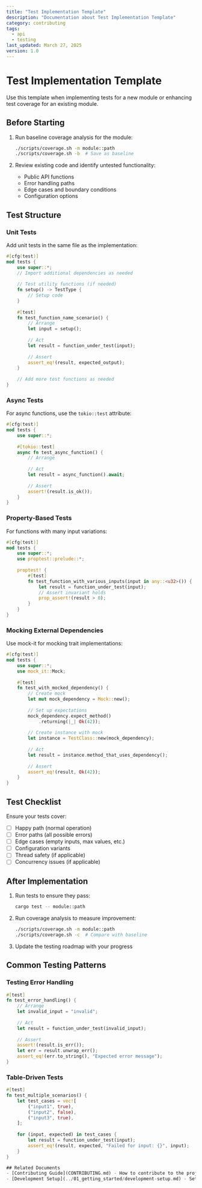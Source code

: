 ```yaml
---
title: "Test Implementation Template"
description: "Documentation about Test Implementation Template"
category: contributing
tags:
  - api
  - testing
last_updated: March 27, 2025
version: 1.0
---
```

# Test Implementation Template

Use this template when implementing tests for a new module or enhancing test coverage for an existing module.

## Before Starting
1. Run baseline coverage analysis for the module:
   ```bash
   ./scripts/coverage.sh -m module::path
   ./scripts/coverage.sh -b  # Save as baseline
   ```

2. Review existing code and identify untested functionality:
   - Public API functions
   - Error handling paths
   - Edge cases and boundary conditions
   - Configuration options

## Test Structure

### Unit Tests
Add unit tests in the same file as the implementation:

```rust
#[cfg(test)]
mod tests {
    use super::*;
    // Import additional dependencies as needed
    
    // Test utility functions (if needed)
    fn setup() -> TestType {
        // Setup code
    }
    
    #[test]
    fn test_function_name_scenario() {
        // Arrange
        let input = setup();
        
        // Act
        let result = function_under_test(input);
        
        // Assert
        assert_eq!(result, expected_output);
    }
    
    // Add more test functions as needed
}
```

### Async Tests
For async functions, use the `tokio::test` attribute:

```rust
#[cfg(test)]
mod tests {
    use super::*;
    
    #[tokio::test]
    async fn test_async_function() {
        // Arrange
        
        // Act
        let result = async_function().await;
        
        // Assert
        assert!(result.is_ok());
    }
}
```

### Property-Based Tests
For functions with many input variations:

```rust
#[cfg(test)]
mod tests {
    use super::*;
    use proptest::prelude::*;
    
    proptest! {
        #[test]
        fn test_function_with_various_inputs(input in any::<u32>()) {
            let result = function_under_test(input);
            // Assert invariant holds
            prop_assert!(result > 0);
        }
    }
}
```

### Mocking External Dependencies
Use mock-it for mocking trait implementations:

```rust
#[cfg(test)]
mod tests {
    use super::*;
    use mock_it::Mock;
    
    #[test]
    fn test_with_mocked_dependency() {
        // Create mock
        let mut mock_dependency = Mock::new();
        
        // Set up expectations
        mock_dependency.expect_method()
            .returning(|_| Ok(42));
        
        // Create instance with mock
        let instance = TestClass::new(mock_dependency);
        
        // Act
        let result = instance.method_that_uses_dependency();
        
        // Assert
        assert_eq!(result, Ok(42));
    }
}
```

## Test Checklist
Ensure your tests cover:

- [ ] Happy path (normal operation)
- [ ] Error paths (all possible errors)
- [ ] Edge cases (empty inputs, max values, etc.)
- [ ] Configuration variants
- [ ] Thread safety (if applicable)
- [ ] Concurrency issues (if applicable)

## After Implementation
1. Run tests to ensure they pass:
   ```bash
   cargo test -- module::path
   ```

2. Run coverage analysis to measure improvement:
   ```bash
   ./scripts/coverage.sh -m module::path
   ./scripts/coverage.sh -c  # Compare with baseline
   ```

3. Update the testing roadmap with your progress

## Common Testing Patterns

### Testing Error Handling
```rust
#[test]
fn test_error_handling() {
    // Arrange
    let invalid_input = "invalid";
    
    // Act
    let result = function_under_test(invalid_input);
    
    // Assert
    assert!(result.is_err());
    let err = result.unwrap_err();
    assert_eq!(err.to_string(), "Expected error message");
}
```

### Table-Driven Tests
```rust
#[test]
fn test_multiple_scenarios() {
    let test_cases = vec![
        ("input1", true),
        ("input2", false),
        ("input3", true),
    ];
    
    for (input, expected) in test_cases {
        let result = function_under_test(input);
        assert_eq!(result, expected, "Failed for input: {}", input);
    }
}

## Related Documents
- [Contributing Guide](CONTRIBUTING.md) - How to contribute to the project
- [Development Setup](../01_getting_started/development-setup.md) - Setting up your development environment

